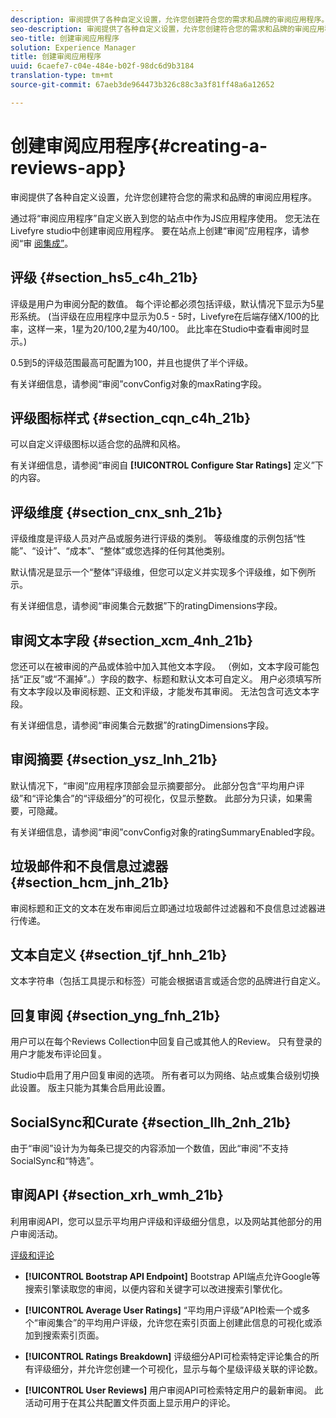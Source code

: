 ```yaml
---
description: 审阅提供了各种自定义设置，允许您创建符合您的需求和品牌的审阅应用程序。
seo-description: 审阅提供了各种自定义设置，允许您创建符合您的需求和品牌的审阅应用程序。
seo-title: 创建审阅应用程序
solution: Experience Manager
title: 创建审阅应用程序
uuid: 6caefe7-c04e-484e-b02f-98dc6d9b3184
translation-type: tm+mt
source-git-commit: 67aeb3de964473b326c88c3a3f81ff48a6a12652

---
```



# 创建审阅应用程序{#creating-a-reviews-app}

审阅提供了各种自定义设置，允许您创建符合您的需求和品牌的审阅应用程序。

通过将“审阅应用程序”自定义嵌入到您的站点中作为JS应用程序使用。 您无法在Livefyre studio中创建审阅应用程序。 要在站点上创建“审阅”应用程序，请参阅“审 [阅集成”](/help/implementation/c-app-integrations/c-reviews-integration.md)。


## 评级 {#section_hs5_c4h_21b}

评级是用户为审阅分配的数值。 每个评论都必须包括评级，默认情况下显示为5星形系统。 (当评级在应用程序中显示为0.5 - 5时，Livefyre在后端存储X/100的比率，这样一来，1星为20/100,2星为40/100。 此比率在Studio中查看审阅时显示。)

0.5到5的评级范围最高可配置为100，并且也提供了半个评级。

有关详细信息，请参阅“审阅”convConfig对象的maxRating字段。

## 评级图标样式 {#section_cqn_c4h_21b}

可以自定义评级图标以适合您的品牌和风格。

有关详细信息，请参阅“审阅自 **[!UICONTROL Configure Star Ratings]** 定义”下的内容。

## 评级维度 {#section_cnx_snh_21b}

评级维度是评级人员对产品或服务进行评级的类别。 等级维度的示例包括“性能”、“设计”、“成本”、“整体”或您选择的任何其他类别。

默认情况是显示一个“整体”评级维，但您可以定义并实现多个评级维，如下例所示。

有关详细信息，请参阅“审阅集合元数据”下的ratingDimensions字段。

## 审阅文本字段 {#section_xcm_4nh_21b}

您还可以在被审阅的产品或体验中加入其他文本字段。 （例如，文本字段可能包括“正反”或“不漏掉”。）字段的数字、标题和默认文本可自定义。 用户必须填写所有文本字段以及审阅标题、正文和评级，才能发布其审阅。 无法包含可选文本字段。

有关详细信息，请参阅“审阅集合元数据”的ratingDimensions字段。

## 审阅摘要 {#section_ysz_lnh_21b}

默认情况下，“审阅”应用程序顶部会显示摘要部分。 此部分包含“平均用户评级”和“评论集合”的“评级细分”的可视化，仅显示整数。 此部分为只读，如果需要，可隐藏。

有关详细信息，请参阅“审阅”convConfig对象的ratingSummaryEnabled字段。

## 垃圾邮件和不良信息过滤器 {#section_hcm_jnh_21b}

审阅标题和正文的文本在发布审阅后立即通过垃圾邮件过滤器和不良信息过滤器进行传递。

## 文本自定义 {#section_tjf_hnh_21b}

文本字符串（包括工具提示和标签）可能会根据语言或适合您的品牌进行自定义。

## 回复审阅 {#section_yng_fnh_21b}

用户可以在每个Reviews Collection中回复自己或其他人的Review。 只有登录的用户才能发布评论回复。

Studio中启用了用户回复审阅的选项。 所有者可以为网络、站点或集合级别切换此设置。 版主只能为其集合启用此设置。

## SocialSync和Curate {#section_llh_2nh_21b}

由于“审阅”设计为为每条已提交的内容添加一个数值，因此“审阅”不支持SocialSync和“特选”。

## 审阅API {#section_xrh_wmh_21b}

利用审阅API，您可以显示平均用户评级和评级细分信息，以及网站其他部分的用户审阅活动。

[评级和评论](https://api.livefyre.com/docs/apis/by-category/ratings-and-reviews)

* **[!UICONTROL Bootstrap API Endpoint]** Bootstrap API端点允许Google等搜索引擎读取您的审阅，以便内容和关键字可以改进搜索引擎优化。

* **[!UICONTROL Average User Ratings]** “平均用户评级”API检索一个或多个“审阅集合”的平均用户评级，允许您在索引页面上创建此信息的可视化或添加到搜索索引页面。

* **[!UICONTROL Ratings Breakdown]** 评级细分API可检索特定评论集合的所有评级细分，并允许您创建一个可视化，显示与每个星级评级关联的评论数。

* **[!UICONTROL User Reviews]** 用户审阅API可检索特定用户的最新审阅。 此活动可用于在其公共配置文件页面上显示用户的评论。

